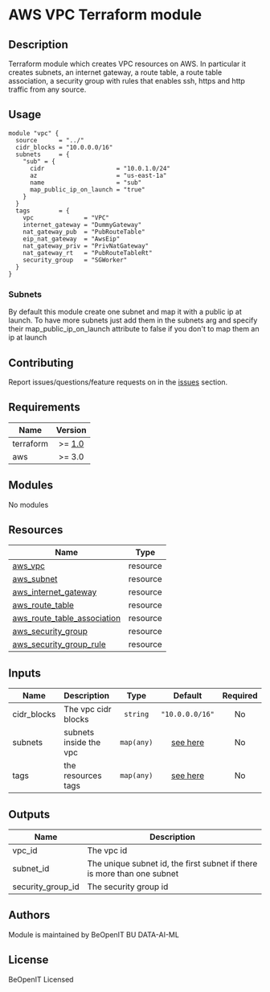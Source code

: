 # AWS VPC Terraform module

## Description

Terraform module which creates VPC resources on AWS. In particular it creates subnets, an internet gateway, a route table, a route table association, a security group with rules that enables ssh, https and http traffic from any source.

## Usage
```
module "vpc" {
  source      = "../"
  cidr_blocks = "10.0.0.0/16"
  subnets     = {
    "sub" = {
      cidr                    = "10.0.1.0/24"
      az                      = "us-east-1a"
      name                    = "sub"
      map_public_ip_on_launch = "true"
    }
  }
  tags        = {
    vpc              = "VPC"
    internet_gateway = "DummyGateway"
    nat_gateway_pub  = "PubRouteTable"
    eip_nat_gateway  = "AwsEip"
    nat_gateway_priv = "PrivNatGateway"
    nat_gateway_rt   = "PubRouteTableRt"
    security_group   = "SGWorker"
  }
}
```

### Subnets
By default this module create one subnet and map it with a public ip at launch. To have more subnets just add them in the subnets arg and specify their map_public_ip_on_launch attribute to false if you don't to map them an ip at launch

## Contributing
Report issues/questions/feature requests on in the [issues](https://gitlab.beopenit.com/beopenit-data/odh-project/terraform-projects/odh-project/issues/new) section.

## Requirements

|     Name   |   Version                                               |
|------------|:-------------------------------------------------------:|
| terraform  | >= [1.0](https://www.terraform.io/downloads.html)       |
| aws        | >= 3.0                                                  |

## Modules

No modules

## Resources

|     Name                                                                                                                           |   Type         |
|------------------------------------------------------------------------------------------------------------------------------------|:--------------:|
| [aws_vpc](https://registry.terraform.io/providers/hashicorp/aws/latest/docs/resources/vpc)                                         | resource       |
| [aws_subnet](https://registry.terraform.io/providers/hashicorp/aws/latest/docs/resources/subnet)                                   | resource       |
| [aws_internet_gateway](https://registry.terraform.io/providers/hashicorp/aws/latest/docs/resources/internet_gateway)               | resource       |
| [aws_route_table](https://registry.terraform.io/providers/hashicorp/aws/latest/docs/resources/route_table)                         | resource       |
| [aws_route_table_association](https://registry.terraform.io/providers/hashicorp/aws/latest/docs/resources/route_table_association) | resource       |
| [aws_security_group](https://registry.terraform.io/providers/hashicorp/aws/latest/docs/resources/security_group)                   | resource       |
| [aws_security_group_rule](https://registry.terraform.io/providers/hashicorp/aws/latest/docs/resources/security_group_rule)         | resource       |

## Inputs

|     Name    |      Description       |     Type     |        Default                    | Required |
|-------------|:-----------------------|:------------:|:---------------------------------:| :-------:|
| cidr_blocks | The vpc cidr blocks    | ``string``   | ``"10.0.0.0/16"``                 | No       |
| subnets     | subnets inside the vpc | ``map(any)`` | [see here](examples/variables.tf) | No       |
| tags        | the resources tags     | ``map(any)`` | [see here](examples/variables.tf) | No       |

## Outputs

| Name              | Description                                                               |
|-------------------|---------------------------------------------------------------------------|
| vpc_id            | The vpc id                                                                |
| subnet_id         | The unique subnet  id, the first subnet if there is more than one subnet  |
| security_group_id | The security group id                                                     |

## Authors

Module is maintained by BeOpenIT BU DATA-AI-ML

## License

BeOpenIT Licensed
